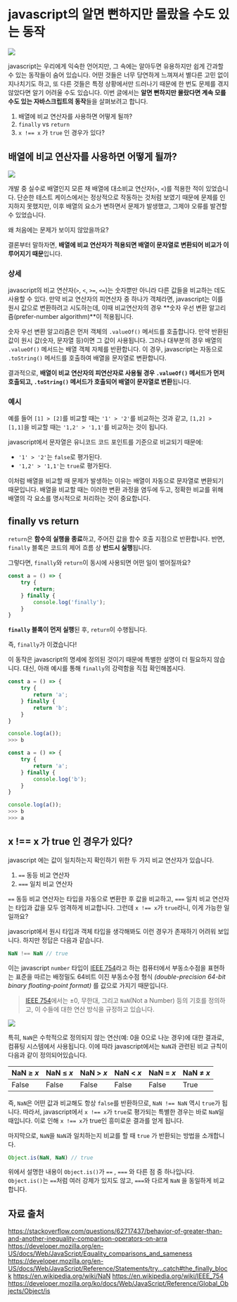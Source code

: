 # javascript의 알면 뻔하지만 몰랐을 수도 있는 동작

![](https://velog.velcdn.com/images/mayo3610/post/2a3d6e54-562b-4775-979b-e4abf4301282/image.jpeg)


javascript는 우리에게 익숙한 언어지만, 그 속에는 알아두면 유용하지만 쉽게 간과할 수 있는 동작들이 숨어 있습니다. 어떤 것들은 너무 당연하게 느껴져서 별다른 고민 없이 지나치기도 하고, 또 다른 것들은 특정 상황에서만 드러나기 때문에 한 번도 문제를 겪지 않았다면 알기 어려울 수도 있습니다. 이번 글에서는 **알면 뻔하지만 몰랐다면 계속 모를 수도 있는 자바스크립트의 동작**들을 살펴보려고 합니다.


1. 배열에 비교 연산자를 사용하면 어떻게 될까?
2. `finally` vs `return`
3. `x !== x` 가 `true` 인 경우가 있다?


## 배열에 비교 연산자를 사용하면 어떻게 될까?

![](https://www.javascripttutorial.net/wp-content/uploads/2016/11/JavaScript-Comparison-Operators.png)

개발 중 실수로 배열인지 모른 채 배열에 대소비교 연산자(`>`, `<`)를 적용한 적이 있었습니다. 단순한 테스트 케이스에서는 정상적으로 작동하는 것처럼 보였기 때문에 문제를 인지하지 못했지만, 이후 배열의 요소가 변하면서 문제가 발생했고, 그제야 오류를 발견할 수 있었습니다.

왜 처음에는 문제가 보이지 않았을까요?

결론부터 말하자면, **배열에 비교 연산자가 적용되면 배열이 문자열로 변환되어 비교가 이루어지기 때문**입니다.


### 상세

javascript의 비교 연산자(`>`, `<`, `>=`, `<=`)는 숫자뿐만 아니라 다른 값들을 비교하는 데도 사용할 수 있다. 만약 비교 연산자의 피연산자 중 하나가 객체라면, javascript는 이를 원시 값으로 변환하려고 시도하는데, 이때 비교연산자의 경우 **숫자 우선 변환 알고리즘(prefer-number algorithm)**이 적용됩니다.

숫자 우선 변환 알고리즘은 먼저 객체의 `.valueOf()` 메서드를 호출합니다. 만약 반환된 값이 원시 값(숫자, 문자열 등)이면 그 값이 사용됩니다. 그러나 대부분의 경우 배열의 `.valueOf()` 메서드는 배열 객체 자체를 반환합니다. 이 경우, javascript는 자동으로 `.toString()` 메서드를 호출하여 배열을 문자열로 변환합니다.

결과적으로, **배열이 비교 연산자의 피연산자로 사용될 경우 `.valueOf()` 메서드가 먼저 호출되고, `.toString()` 메서드가 호출되어 배열이 문자열로 변환**됩니다.


### 예시

예를 들어 `[1] > [2]`를 비교할 때는 `'1' > '2'`를 비교하는 것과 같고, `[1,2] > [1,1]`을 비교할 때는 `'1,2' > '1,1'`를 비교하는 것이 됩니다.

javascript에서 문자열은 유니코드 코드 포인트를 기준으로 비교되기 때문에:

- `'1' > '2'`는 `false`로 평가된다.
- `'1,2' > '1,1'`는 `true`로 평가된다.

이처럼 배열을 비교할 때 문제가 발생하는 이유는 배열이 자동으로 문자열로 변환되기 때문입니다. 배열을 비교할 때는 이러한 변환 과정을 염두에 두고, 정확한 비교를 위해 배열의 각 요소를 명시적으로 처리하는 것이 중요합니다.


## finally vs return

`return`은 **함수의 실행을 종료**하고, 주어진 값을 함수 호출 지점으로 반환합니다. 반면, `finally` 블록은 코드의 제어 흐름 상 **반드시 실행**됩니다.

그렇다면, `finally`와 `return`이 동시에 사용되면 어떤 일이 벌어질까요?

```js
const a = () => {
	try {
		return;
	} finally {
		console.log('finally');
	}
}
```

**`finally` 블록이 먼저 실행**된 후, `return`이 수행됩니다.

즉, `finally`가 이겼습니다!

이 동작은 javascript의 명세에 정의된 것이기 때문에 특별한 설명이 더 필요하지 않습니다. 대신, 아래 예시를 통해 `finally`의 강력함을 직접 확인해봅시다.

```js
const a = () => {
	try {
		return 'a';
	} finally {
		return 'b';
	}
}

console.log(a());
>>> b
```

```js
const a = () => {
	try {
		return 'a';
	} finally {
		console.log('b');
	}
}

console.log(a());
>>> b
>>> a
```


## x !== x 가 true 인 경우가 있다?

javascript 에는 값이 일치하는지 확인하기 위한 두 가지 비교 연산자가 있습니다.

1. `==` 동등 비교 연산자
2. `===` 일치 비교 연산자

`==` 동등 비교 연산자는 타입을 자동으로 변환한 후 값을 비교하고, `===` 일치 비교 연산자는 타입과 값을 모두 엄격하게 비교합니다. 그런데 `x !== x`가 `true`라니, 이게 가능한 일일까요?

javascript에서 원시 타입과 객체 타입을 생각해봐도 이런 경우가 존재하기 어려워 보입니다.  하지만 정답은 다음과 같습니다.


```js
NaN !== NaN // true
```


이는 javascript `number` 타입이 [IEEE 754](https://en.wikipedia.org/wiki/IEEE_754)라고 하는 컴퓨터에서 부동소수점을 표현하는 표준을 따르는 배정밀도 64비트 이진 부동소수점 형식 *(double-precision 64-bit binary floating-point format)* 를 값으로 가지기 때문입니다.

> [IEEE 754](https://en.wikipedia.org/wiki/IEEE_754)에서는 ±0, 무한대, 그리고 `NaN`(Not a Number) 등의 기호를 정의하고, 이 수들에 대한 연산 방식을 규정하고 있습니다.


![](https://dandkim.com/static/8da4668def0c4ccef925da76031f29b1/4b190/confused3.jpg)

특히, `NaN`은 수학적으로 정의되지 않는 연산(예: 0을 0으로 나눈 경우)에 대한 결과로, 컴퓨팅 시스템에서 사용됩니다. 이에 따라 javascript에서는 `NaN`과 관련된 비교 규칙이 다음과 같이 정의되어있습니다.

|NaN ≥ _x_|NaN ≤ _x_|NaN > _x_|NaN < _x_|NaN = _x_|NaN ≠ _x_|
|---|---|---|---|---|---|
|False|False|False|False|False|True|

즉, `NaN`은 어떤 값과 비교해도 항상 `false`를 반환하므로, `NaN !== NaN` 역시 `true`가 됩니다. 따라서, javascript에서 `x !== x`가 `true`로 평가되는 특별한 경우는 바로 `NaN`일 때입니다. 이로 인해 `x !== x`가 true인 흥미로운 결과를 얻게 됩니다.


마지막으로, `NaN`을 `NaN`과 일치하는지 비교를 할 때 `true` 가 반환되는 방법을 소개합니다.

```js
Object.is(NaN, NaN) // true
```

위에서 설명한 내용이 `Object.is()`가 `==` , `===` 와 다른 점 중 하나입니다. `Object.is()`는 `==`처럼 여러 강제가 있지도 않고,  `===`와 다르게 `NaN` 을 동일하게 비교합니다.


## 자료 출처


https://stackoverflow.com/questions/62717437/behavior-of-greater-than-and-another-inequality-comparison-operators-on-arra
https://developer.mozilla.org/en-US/docs/Web/JavaScript/Equality_comparisons_and_sameness
https://developer.mozilla.org/en-US/docs/Web/JavaScript/Reference/Statements/try...catch#the_finally_block
https://en.wikipedia.org/wiki/NaN
https://en.wikipedia.org/wiki/IEEE_754
https://developer.mozilla.org/ko/docs/Web/JavaScript/Reference/Global_Objects/Object/is